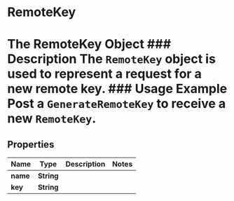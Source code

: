 

# RemoteKey

# The RemoteKey Object ### Description The `RemoteKey` object is used to represent a request for a new remote key.  ### Usage Example Post a `GenerateRemoteKey` to receive a new `RemoteKey`.
## Properties

Name | Type | Description | Notes
------------ | ------------- | ------------- | -------------
**name** | **String** |  | 
**key** | **String** |  | 




